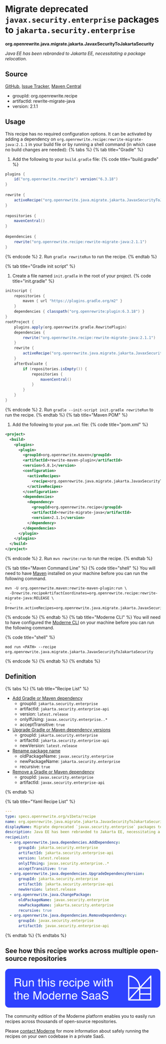 # Migrate deprecated `javax.security.enterprise` packages to `jakarta.security.enterprise`

**org.openrewrite.java.migrate.jakarta.JavaxSecurityToJakartaSecurity**

_Java EE has been rebranded to Jakarta EE, necessitating a package relocation._

## Source

[GitHub](https://github.com/openrewrite/rewrite-migrate-java/blob/main/src/main/resources/META-INF/rewrite/jakarta-ee-9.yml), [Issue Tracker](https://github.com/openrewrite/rewrite-migrate-java/issues), [Maven Central](https://central.sonatype.com/artifact/org.openrewrite.recipe/rewrite-migrate-java/2.1.1/jar)

* groupId: org.openrewrite.recipe
* artifactId: rewrite-migrate-java
* version: 2.1.1


## Usage

This recipe has no required configuration options. It can be activated by adding a dependency on `org.openrewrite.recipe:rewrite-migrate-java:2.1.1` in your build file or by running a shell command (in which case no build changes are needed): 
{% tabs %}
{% tab title="Gradle" %}
1. Add the following to your `build.gradle` file:
{% code title="build.gradle" %}
```groovy
plugins {
    id("org.openrewrite.rewrite") version("6.3.18")
}

rewrite {
    activeRecipe("org.openrewrite.java.migrate.jakarta.JavaxSecurityToJakartaSecurity")
}

repositories {
    mavenCentral()
}

dependencies {
    rewrite("org.openrewrite.recipe:rewrite-migrate-java:2.1.1")
}
```
{% endcode %}
2. Run `gradle rewriteRun` to run the recipe.
{% endtab %}

{% tab title="Gradle init script" %}
1. Create a file named `init.gradle` in the root of your project.
{% code title="init.gradle" %}
```groovy
initscript {
    repositories {
        maven { url "https://plugins.gradle.org/m2" }
    }
    dependencies { classpath("org.openrewrite:plugin:6.3.18") }
}
rootProject {
    plugins.apply(org.openrewrite.gradle.RewritePlugin)
    dependencies {
        rewrite("org.openrewrite.recipe:rewrite-migrate-java:2.1.1")
    }
    rewrite {
        activeRecipe("org.openrewrite.java.migrate.jakarta.JavaxSecurityToJakartaSecurity")
    }
    afterEvaluate {
        if (repositories.isEmpty()) {
            repositories {
                mavenCentral()
            }
        }
    }
}
```
{% endcode %}
2. Run `gradle --init-script init.gradle rewriteRun` to run the recipe.
{% endtab %}
{% tab title="Maven POM" %}
1. Add the following to your `pom.xml` file:
{% code title="pom.xml" %}
```xml
<project>
  <build>
    <plugins>
      <plugin>
        <groupId>org.openrewrite.maven</groupId>
        <artifactId>rewrite-maven-plugin</artifactId>
        <version>5.8.1</version>
        <configuration>
          <activeRecipes>
            <recipe>org.openrewrite.java.migrate.jakarta.JavaxSecurityToJakartaSecurity</recipe>
          </activeRecipes>
        </configuration>
        <dependencies>
          <dependency>
            <groupId>org.openrewrite.recipe</groupId>
            <artifactId>rewrite-migrate-java</artifactId>
            <version>2.1.1</version>
          </dependency>
        </dependencies>
      </plugin>
    </plugins>
  </build>
</project>
```
{% endcode %}
2. Run `mvn rewrite:run` to run the recipe.
{% endtab %}

{% tab title="Maven Command Line" %}
{% code title="shell" %}
You will need to have [Maven](https://maven.apache.org/download.cgi) installed on your machine before you can run the following command.

```shell
mvn -U org.openrewrite.maven:rewrite-maven-plugin:run \
  -Drewrite.recipeArtifactCoordinates=org.openrewrite.recipe:rewrite-migrate-java:RELEASE \
  -Drewrite.activeRecipes=org.openrewrite.java.migrate.jakarta.JavaxSecurityToJakartaSecurity
```
{% endcode %}
{% endtab %}
{% tab title="Moderne CLI" %}
You will need to have configured the [Moderne CLI](https://docs.moderne.io/moderne-cli/cli-intro) on your machine before you can run the following command.

{% code title="shell" %}
```shell
mod run <PATH> --recipe org.openrewrite.java.migrate.jakarta.JavaxSecurityToJakartaSecurity
```
{% endcode %}
{% endtab %}
{% endtabs %}

## Definition

{% tabs %}
{% tab title="Recipe List" %}
* [Add Gradle or Maven dependency](../../../java/dependencies/adddependency.md)
  * groupId: `jakarta.security.enterprise`
  * artifactId: `jakarta.security.enterprise-api`
  * version: `latest.release`
  * onlyIfUsing: `javax.security.enterprise..*`
  * acceptTransitive: `true`
* [Upgrade Gradle or Maven dependency versions](../../../java/dependencies/upgradedependencyversion.md)
  * groupId: `jakarta.security.enterprise`
  * artifactId: `jakarta.security.enterprise-api`
  * newVersion: `latest.release`
* [Rename package name](../../../java/changepackage.md)
  * oldPackageName: `javax.security.enterprise`
  * newPackageName: `jakarta.security.enterprise`
  * recursive: `true`
* [Remove a Gradle or Maven dependency](../../../java/dependencies/removedependency.md)
  * groupId: `javax.security.enterprise`
  * artifactId: `javax.security.enterprise-api`

{% endtab %}

{% tab title="Yaml Recipe List" %}
```yaml
---
type: specs.openrewrite.org/v1beta/recipe
name: org.openrewrite.java.migrate.jakarta.JavaxSecurityToJakartaSecurity
displayName: Migrate deprecated `javax.security.enterprise` packages to `jakarta.security.enterprise`
description: Java EE has been rebranded to Jakarta EE, necessitating a package relocation.
recipeList:
  - org.openrewrite.java.dependencies.AddDependency:
      groupId: jakarta.security.enterprise
      artifactId: jakarta.security.enterprise-api
      version: latest.release
      onlyIfUsing: javax.security.enterprise..*
      acceptTransitive: true
  - org.openrewrite.java.dependencies.UpgradeDependencyVersion:
      groupId: jakarta.security.enterprise
      artifactId: jakarta.security.enterprise-api
      newVersion: latest.release
  - org.openrewrite.java.ChangePackage:
      oldPackageName: javax.security.enterprise
      newPackageName: jakarta.security.enterprise
      recursive: true
  - org.openrewrite.java.dependencies.RemoveDependency:
      groupId: javax.security.enterprise
      artifactId: javax.security.enterprise-api

```
{% endtab %}
{% endtabs %}

## See how this recipe works across multiple open-source repositories

[![Moderne Link Image](/.gitbook/assets/ModerneRecipeButton.png)](https://app.moderne.io/recipes/org.openrewrite.java.migrate.jakarta.JavaxSecurityToJakartaSecurity)

The community edition of the Moderne platform enables you to easily run recipes across thousands of open-source repositories.

Please [contact Moderne](https://moderne.io/product) for more information about safely running the recipes on your own codebase in a private SaaS.
